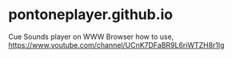 # pontoneplayer.github.io
Cue Sounds player on WWW Browser
how to use, https://www.youtube.com/channel/UCnK7DFaBR9L6riWTZH8r1lg
